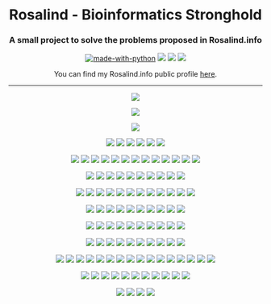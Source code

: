 <h1 align="center">Rosalind - Bioinformatics Stronghold</h1>

<h3 align="center">A small project to solve the problems proposed in Rosalind.info</h3>

<div align="center">

  [![made-with-python](https://img.shields.io/badge/Made%20with-Python-1f425f.svg)](https://www.python.org/)
  [![](https://img.shields.io/badge/Progress-23%2F105-blue)](https://github.com/Asoretzu/rosalind-stronghold)
  [![](https://img.shields.io/github/repo-size/asoretzu/rosalind-stronghold.svg)]()
  [![](https://img.shields.io/github/license/Asoretzu/Rosalind.svg)]()

</div>


<div align="center">
  You can find my Rosalind.info public profile <a href="http://rosalind.info/users/Asoretzu/">here</a>.

</div>

<div>

  <hr>

</div>

<div align="center">

  [![](https://img.shields.io/badge/-DNA-success.svg)]()

  [![](https://img.shields.io/badge/-RNA-success.svg)]()

  [![](https://img.shields.io/badge/-REVC-success.svg)]()

  [![](https://img.shields.io/badge/-IPRB-success.svg)]()
  [![](https://img.shields.io/badge/-FIB-success.svg)]()
  [![](https://img.shields.io/badge/-GC-success.svg)]()
  [![](https://img.shields.io/badge/-PROT-success.svg)]()
  [![](https://img.shields.io/badge/-SUBS-success.svg)]()
  [![](https://img.shields.io/badge/-HAMM-success.svg)]()

  [![](https://img.shields.io/badge/-IEV-success.svg)]()
  [![](https://img.shields.io/badge/-FIBD-success.svg)]()
  [![](https://img.shields.io/badge/-MRNA-success.svg)]()
  [![](https://img.shields.io/badge/-LIA-success.svg)]()
  [![](https://img.shields.io/badge/-PRTM-success.svg)]()
  [![](https://img.shields.io/badge/-GRPH-success.svg)]()
  [![](https://img.shields.io/badge/-MPRT-success.svg)]()
  [![](https://img.shields.io/badge/-CONS-success.svg)]()
  [![](https://img.shields.io/badge/-ORF-success.svg)]()
  [![](https://img.shields.io/badge/-SPLC-success.svg)]()
  [![](https://img.shields.io/badge/-LCSM-success.svg)]()
  [![](https://img.shields.io/badge/-PERM-success.svg)]()
  [![](https://img.shields.io/badge/-REVP-success.svg)]()

  [![](https://img.shields.io/badge/-PMCH-lightgray.svg)]()
  [![](https://img.shields.io/badge/-PPER-lightgray.svg)]()
  [![](https://img.shields.io/badge/-TREE-lightgray.svg)]()
  [![](https://img.shields.io/badge/-PROB-lightgray.svg)]()
  [![](https://img.shields.io/badge/-LONG-lightgray.svg)]()
  [![](https://img.shields.io/badge/-SSEQ-lightgray.svg)]()
  [![](https://img.shields.io/badge/-TRAN-lightgray.svg)]()
  [![](https://img.shields.io/badge/-LEXF-lightgray.svg)]()
  [![](https://img.shields.io/badge/-LGIS-success.svg)]()
  [![](https://img.shields.io/badge/-SIGN-lightgray.svg)]()

  [![](https://img.shields.io/badge/-MMCH-lightgray.svg)]()
  [![](https://img.shields.io/badge/-INOD-lightgray.svg)]()
  [![](https://img.shields.io/badge/-SSET-lightgray.svg)]()
  [![](https://img.shields.io/badge/-CAT-lightgray.svg)]()
  [![](https://img.shields.io/badge/-KMP-lightgray.svg)]()
  [![](https://img.shields.io/badge/-PDST-lightgray.svg)]()
  [![](https://img.shields.io/badge/-RSTR-lightgray.svg)]()
  [![](https://img.shields.io/badge/-KMER-lightgray.svg)]()
  [![](https://img.shields.io/badge/-CORR-lightgray.svg)]()
  [![](https://img.shields.io/badge/-LCSQ-lightgray.svg)]()
  [![](https://img.shields.io/badge/-LEXV-lightgray.svg)]()
  [![](https://img.shields.io/badge/-REAR-lightgray.svg)]()

  [![](https://img.shields.io/badge/-NWCK-lightgray.svg)]()
  [![](https://img.shields.io/badge/-ASPC-lightgray.svg)]()
  [![](https://img.shields.io/badge/-SETO-lightgray.svg)]()
  [![](https://img.shields.io/badge/-MOTZ-lightgray.svg)]()
  [![](https://img.shields.io/badge/-SPEC-lightgray.svg)]()
  [![](https://img.shields.io/badge/-TRIE-lightgray.svg)]()
  [![](https://img.shields.io/badge/-SCSP-lightgray.svg)]()
  [![](https://img.shields.io/badge/-EVAL-lightgray.svg)]()
  [![](https://img.shields.io/badge/-EDIT-lightgray.svg)]()
  [![](https://img.shields.io/badge/-SORT-lightgray.svg)]()

  [![](https://img.shields.io/badge/-NKEW-lightgray.svg)]()
  [![](https://img.shields.io/badge/-CTBL-lightgray.svg)]()
  [![](https://img.shields.io/badge/-INDC-lightgray.svg)]()
  [![](https://img.shields.io/badge/-DBRU-lightgray.svg)]()
  [![](https://img.shields.io/badge/-CONV-lightgray.svg)]()
  [![](https://img.shields.io/badge/-RNAS-lightgray.svg)]()
  [![](https://img.shields.io/badge/-FULL-lightgray.svg)]()
  [![](https://img.shields.io/badge/-ITWV-lightgray.svg)]()
  [![](https://img.shields.io/badge/-LREP-lightgray.svg)]()
  [![](https://img.shields.io/badge/-EDTA-lightgray.svg)]()

  [![](https://img.shields.io/badge/-CUNR-lightgray.svg)]()
  [![](https://img.shields.io/badge/-QRT-lightgray.svg)]()
  [![](https://img.shields.io/badge/-AFRQ-lightgray.svg)]()
  [![](https://img.shields.io/badge/-CSTR-lightgray.svg)]()
  [![](https://img.shields.io/badge/-PCOV-lightgray.svg)]()
  [![](https://img.shields.io/badge/-PRSM-lightgray.svg)]()
  [![](https://img.shields.io/badge/-SGRA-lightgray.svg)]()
  [![](https://img.shields.io/badge/-SUFF-lightgray.svg)]()
  [![](https://img.shields.io/badge/-CTEA-lightgray.svg)]()
  [![](https://img.shields.io/badge/-GLOB-lightgray.svg)]()

  [![](https://img.shields.io/badge/-EUBT-lightgray.svg)]()
  [![](https://img.shields.io/badge/-ROOT-lightgray.svg)]()
  [![](https://img.shields.io/badge/-SPTD-lightgray.svg)]()
  [![](https://img.shields.io/badge/-CNTQ-lightgray.svg)]()
  [![](https://img.shields.io/badge/-MEND-lightgray.svg)]()
  [![](https://img.shields.io/badge/-WFMD-lightgray.svg)]()
  [![](https://img.shields.io/badge/-SEXL-lightgray.svg)]()
  [![](https://img.shields.io/badge/-CHBP-lightgray.svg)]()
  [![](https://img.shields.io/badge/-GASM-lightgray.svg)]()
  [![](https://img.shields.io/badge/-PDPL-lightgray.svg)]()
  [![](https://img.shields.io/badge/-MREP-lightgray.svg)]()
  [![](https://img.shields.io/badge/-MULT-lightgray.svg)]()
  [![](https://img.shields.io/badge/-LING-lightgray.svg)]()
  [![](https://img.shields.io/badge/-MGAP-lightgray.svg)]()
  [![](https://img.shields.io/badge/-LOCA-lightgray.svg)]()
  [![](https://img.shields.io/badge/-GCON-lightgray.svg)]()

  [![](https://img.shields.io/badge/-QRTD-lightgray.svg)]()
  [![](https://img.shields.io/badge/-EBIN-lightgray.svg)]()
  [![](https://img.shields.io/badge/-FOUN-lightgray.svg)]()
  [![](https://img.shields.io/badge/-CSET-lightgray.svg)]()
  [![](https://img.shields.io/badge/-ASMQ-lightgray.svg)]()
  [![](https://img.shields.io/badge/-GREP-lightgray.svg)]()
  [![](https://img.shields.io/badge/-ALPH-lightgray.svg)]()
  [![](https://img.shields.io/badge/-OAP-lightgray.svg)]()
  [![](https://img.shields.io/badge/-SIMS-lightgray.svg)]()
  [![](https://img.shields.io/badge/-SMGB-lightgray.svg)]()
  [![](https://img.shields.io/badge/-GAFF-lightgray.svg)]()

  [![](https://img.shields.io/badge/-RSUB-lightgray.svg)]()
  [![](https://img.shields.io/badge/-OSYM-lightgray.svg)]()
  [![](https://img.shields.io/badge/-KSIM-lightgray.svg)]()
  [![](https://img.shields.io/badge/-LAFF-lightgray.svg)]()

</div>

